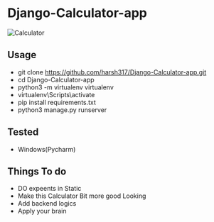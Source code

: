 # Django-Calculator-app
![Calculator](https://user-images.githubusercontent.com/66161239/102004534-9ce9dd80-3d37-11eb-82f9-150ad2d6bb8f.png)

## Usage
-  git clone https://github.com/harsh317/Django-Calculator-app.git
- cd Django-Calculator-app
- python3 -m virtualenv virtualenv
- virtualenv\Scripts\activate
- pip install requirements.txt
-  python3 manage.py runserver

## Tested
- Windows(Pycharm)

## Things To do
- DO expeents in Static
- Make this Calculator Bit more good Looking
- Add backend logics
- Apply your brain
